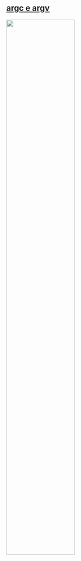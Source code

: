 ## [argc e argv](https://youtu.be/Qx5DzcdGvXw)

<a href="https://youtu.be/Qx5DzcdGvXw">
  <img src="https://i.ytimg.com/vi/Qx5DzcdGvXw/maxresdefault.jpg" width="60%">
</a>
